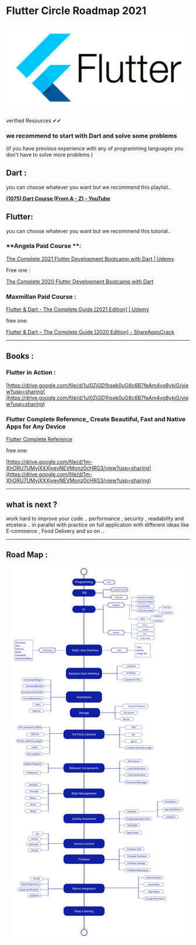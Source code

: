
# Flutter Circle Roadmap 2021



<p align="center">
  <img src="images/flutter.png">
</p>   




verified Resources ✔✔



### we recommend to start with Dart and solve some problems 
(if you have previous experience with any of programming languages you don't have to solve more problems )



## **Dart :**

you can choose whatever you want but we recommend this playlist..

**[(1075) Dart Course (From A - Z) - YouTube](https://www.youtube.com/playlist?list=PLcfD4HARQRF-vr7yI0KkQAs2HzqyG7k2j)**



## **Flutter:**

you can choose whatever you want but we recommend this tutorial..



### **Angela Paid Course **:

[The Complete 2021 Flutter Development Bootcamp with Dart | Udemy](https://www.udemy.com/course/flutter-bootcamp-with-dart/?fbclid=IwAR0vwfBwCpg1ES_5FdZyyBYzFILsq7mZ1gLLKZ2xWmQdM-BQvhUuHTenNGQ)

Free one :

[The Complete 2020 Flutter Development Bootcamp with Dart](https://learning.shareappscrack.com/course/the-complete-flutter-development-bootcamp-with-dart)



### **Maxmillan Paid Course :**

[Flutter & Dart - The Complete Guide [2021 Edition] | Udemy](https://www.udemy.com/course/learn-flutter-dart-to-build-ios-android-apps/)

free one:

[Flutter & Dart – The Complete Guide [2020 Edition] - ShareAppsCrack](https://learning.shareappscrack.com/course/learn-flutter-dart-to-build-ios-android-apps)


------------------------------------------------------------------------------------------------------------





## **Books :**


### **Flutter in Action :**

[https://drive.google.com/file/d/1ul0ZjGD1hsek0uG8c6B7feAm4vg8ykiG/view?usp=sharing](https://drive.google.com/file/d/1ul0ZjGD1hsek0uG8c6B7feAm4vg8ykiG/view?usp=sharing)



### **Flutter Complete Reference_ Create Beautiful, Fast and Native Apps for Any Device**

[Flutter Complete Reference](https://fluttercompletereference.com/buy)

free one:

[https://drive.google.com/file/d/1m-XhORU7UMyjXXXjveyNEVMonz0cHRG3/view?usp=sharing](https://drive.google.com/file/d/1m-XhORU7UMyjXXXjveyNEVMonz0cHRG3/view?usp=sharing)

---------------------------------------------------------------------------------------------------------------------------

## **what is next ?**

work hard to improve your code .. performance , security , readability and etcetera .. in parallel with practice on  full application with different ideas like E-commerce , Food Delivery and so on .. 

---------------------------------------------------------------------------------------------------------------------------------------------------------------------------

## **Road Map :**


<p align="center">
  <img src="images/flutter-app-development-roadmap.jpg">
</p>   
